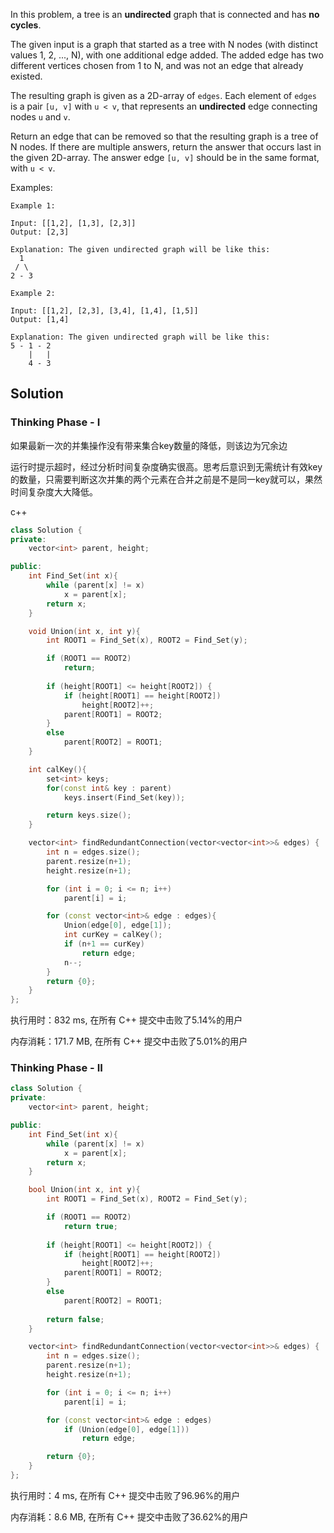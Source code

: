 In this problem, a tree is an **undirected** graph that is connected and has **no cycles**.

The given input is a graph that started as a tree with N nodes (with distinct values 1, 2, ..., N), with one additional edge added. The added edge has two different vertices chosen from 1 to N, and was not an edge that already existed.

The resulting graph is given as a 2D-array of `edges`. Each element of `edges` is a pair `[u, v]` with `u < v`, that represents an **undirected** edge connecting nodes `u` and `v`.

Return an edge that can be removed so that the resulting graph is a tree of N nodes. If there are multiple answers, return the answer that occurs last in the given 2D-array. The answer edge `[u, v]` should be in the same format, with `u < v`.

Examples:

```
Example 1:

Input: [[1,2], [1,3], [2,3]]
Output: [2,3]

Explanation: The given undirected graph will be like this:
  1
 / \
2 - 3

Example 2:

Input: [[1,2], [2,3], [3,4], [1,4], [1,5]]
Output: [1,4]

Explanation: The given undirected graph will be like this:
5 - 1 - 2
    |   |
    4 - 3
```

## Solution

### Thinking Phase - I

如果最新一次的并集操作没有带来集合key数量的降低，则该边为冗余边

运行时提示超时，经过分析时间复杂度确实很高。思考后意识到无需统计有效key的数量，只需要判断这次并集的两个元素在合并之前是不是同一key就可以，果然时间复杂度大大降低。

c++

```c++
class Solution {
private:
    vector<int> parent, height;

public:
    int Find_Set(int x){
        while (parent[x] != x)
            x = parent[x];
        return x;
    }

    void Union(int x, int y){
        int ROOT1 = Find_Set(x), ROOT2 = Find_Set(y);

        if (ROOT1 == ROOT2)
            return;
        
        if (height[ROOT1] <= height[ROOT2]) {
            if (height[ROOT1] == height[ROOT2])
                height[ROOT2]++;
            parent[ROOT1] = ROOT2;
        }
        else
            parent[ROOT2] = ROOT1;
    }

    int calKey(){
        set<int> keys;
        for(const int& key : parent)
            keys.insert(Find_Set(key));

        return keys.size();
    }

    vector<int> findRedundantConnection(vector<vector<int>>& edges) {
        int n = edges.size();
        parent.resize(n+1);
        height.resize(n+1);

        for (int i = 0; i <= n; i++)
            parent[i] = i;

        for (const vector<int>& edge : edges){
            Union(edge[0], edge[1]);
            int curKey = calKey();
            if (n+1 == curKey)
                return edge;
            n--;
        }
        return {0};
    }
};
```

执行用时：832 ms, 在所有 C++ 提交中击败了5.14%的用户

内存消耗：171.7 MB, 在所有 C++ 提交中击败了5.01%的用户

### Thinking Phase - II

```c++
class Solution {
private:
    vector<int> parent, height;

public:
    int Find_Set(int x){
        while (parent[x] != x)
            x = parent[x];
        return x;
    }

    bool Union(int x, int y){
        int ROOT1 = Find_Set(x), ROOT2 = Find_Set(y);

        if (ROOT1 == ROOT2)
            return true;
        
        if (height[ROOT1] <= height[ROOT2]) {
            if (height[ROOT1] == height[ROOT2])
                height[ROOT2]++;
            parent[ROOT1] = ROOT2;
        }
        else
            parent[ROOT2] = ROOT1;
            
        return false;
    }

    vector<int> findRedundantConnection(vector<vector<int>>& edges) {
        int n = edges.size();
        parent.resize(n+1);
        height.resize(n+1);

        for (int i = 0; i <= n; i++)
            parent[i] = i;

        for (const vector<int>& edge : edges)
            if (Union(edge[0], edge[1])) 
                return edge;

        return {0};
    }
};
```

执行用时：4 ms, 在所有 C++ 提交中击败了96.96%的用户

内存消耗：8.6 MB, 在所有 C++ 提交中击败了36.62%的用户

